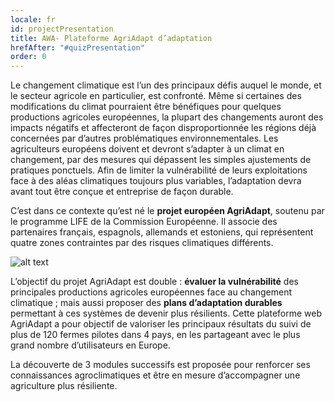 ```yaml
---
locale: fr
id: projectPresentation
title: AWA- Plateforme AgriAdapt d’adaptation
hrefAfter: "#quizPresentation"
order: 0
---
```


Le changement climatique est l’un des principaux défis auquel le monde, et le secteur agricole en particulier, est confronté. Même si certaines des modifications du climat pourraient être bénéfiques pour quelques productions agricoles européennes, la plupart des changements auront des impacts négatifs et affecteront de façon disproportionnée les régions déjà concernées par d’autres problématiques environnementales. Les agriculteurs européens doivent et devront s’adapter à un climat en changement, par des mesures qui dépassent les simples ajustements de pratiques ponctuels. Afin de limiter la vulnérabilité de leurs exploitations face à des aléas climatiques toujours plus variables, l’adaptation devra avant tout être conçue et entreprise de façon durable.

C’est dans ce contexte qu’est né le **projet européen AgriAdapt**, soutenu par le programme LIFE de la Commission Européenne. Il associe des partenaires français, espagnols, allemands et estoniens, qui représentent quatre zones contraintes par des risques climatiques différents.

![alt text](https://res.cloudinary.com/solagro/image/upload/v1582789041/homepage/5_Francais_letyqy.jpg "Principaux risques climatiques pour l'agriculture Européenne")

L’objectif du projet AgriAdapt est double : **évaluer la vulnérabilité** des principales productions agricoles européennes face au changement climatique ; mais aussi proposer des **plans d’adaptation durables** permettant à ces systèmes de devenir plus résilients. Cette plateforme web AgriAdapt a pour objectif de valoriser les principaux résultats du suivi de plus de 120 fermes pilotes dans 4 pays, en les partageant avec le plus grand nombre d’utilisateurs en Europe. 

La découverte de 3 modules successifs est proposée pour renforcer ses connaissances agroclimatiques et être en mesure d’accompagner une agriculture plus résiliente.
